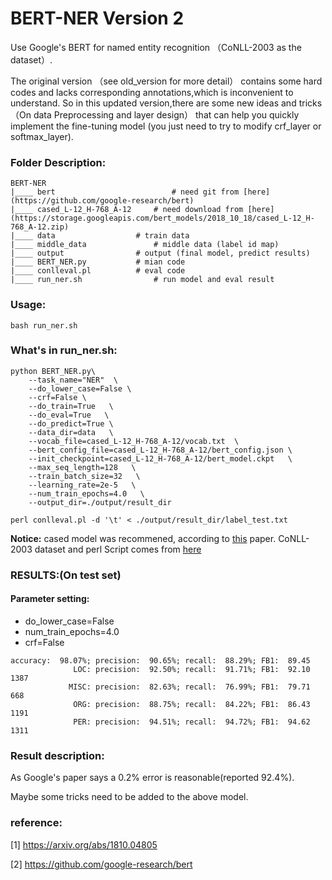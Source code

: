 # BERT-NER Version 2


Use Google's BERT for named entity recognition （CoNLL-2003 as the dataset）. 


The original version （see old_version for more detail） contains some hard codes and lacks corresponding annotations,which is inconvenient to understand. So in this updated version,there are some new ideas and tricks （On data Preprocessing and layer design） that can help you quickly implement the fine-tuning model (you just need to try to modify crf_layer or softmax_layer).

### Folder Description:
```
BERT-NER
|____ bert                          # need git from [here](https://github.com/google-research/bert)
|____ cased_L-12_H-768_A-12	    # need download from [here](https://storage.googleapis.com/bert_models/2018_10_18/cased_L-12_H-768_A-12.zip)
|____ data		            # train data
|____ middle_data	            # middle data (label id map)
|____ output			    # output (final model, predict results)
|____ BERT_NER.py		    # mian code
|____ conlleval.pl		    # eval code
|____ run_ner.sh    		    # run model and eval result

```


### Usage:
```
bash run_ner.sh
```

### What's in run_ner.sh:
```
python BERT_NER.py\
    --task_name="NER"  \
    --do_lower_case=False \
    --crf=False \
    --do_train=True   \
    --do_eval=True   \
    --do_predict=True \
    --data_dir=data   \
    --vocab_file=cased_L-12_H-768_A-12/vocab.txt  \
    --bert_config_file=cased_L-12_H-768_A-12/bert_config.json \
    --init_checkpoint=cased_L-12_H-768_A-12/bert_model.ckpt   \
    --max_seq_length=128   \
    --train_batch_size=32   \
    --learning_rate=2e-5   \
    --num_train_epochs=4.0   \
    --output_dir=./output/result_dir

perl conlleval.pl -d '\t' < ./output/result_dir/label_test.txt
```

**Notice:** cased model was recommened, according to [this](https://arxiv.org/abs/1810.04805) paper. CoNLL-2003 dataset and perl Script comes from [here](https://www.clips.uantwerpen.be/conll2003/ner/)


### RESULTS:(On test set)
#### Parameter setting:
* do_lower_case=False 
* num_train_epochs=4.0
* crf=False
  
```
accuracy:  98.07%; precision:  90.65%; recall:  88.29%; FB1:  89.45
              LOC: precision:  92.50%; recall:  91.71%; FB1:  92.10  1387
             MISC: precision:  82.63%; recall:  76.99%; FB1:  79.71  668
              ORG: precision:  88.75%; recall:  84.22%; FB1:  86.43  1191
              PER: precision:  94.51%; recall:  94.72%; FB1:  94.62  1311
```
### Result description:
As Google's paper says a 0.2% error is reasonable(reported 92.4%).

Maybe some tricks need to be added to the above model.

### reference:

[1] https://arxiv.org/abs/1810.04805

[2] https://github.com/google-research/bert



